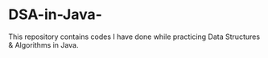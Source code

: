 # DSA-in-Java-

This repository contains codes I have done while practicing Data Structures & Algorithms in Java.
